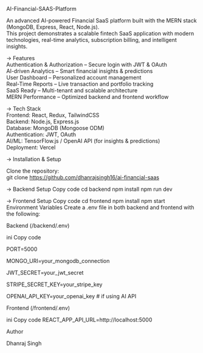 AI-Financial-SAAS-Platform
 

An advanced AI-powered Financial SaaS platform built with the MERN stack (MongoDB, Express, React, Node.js).  
This project demonstrates a scalable fintech SaaS application with modern technologies, real-time analytics, subscription billing, and intelligent insights.  


-> Features  
   Authentication & Authorization – Secure login with JWT & OAuth  
   AI-driven Analytics – Smart financial insights & predictions   
   User Dashboard – Personalized account management  
   Real-Time Reports – Live transaction and portfolio tracking  
   SaaS Ready – Multi-tenant and scalable architecture  
   MERN Performance – Optimized backend and frontend workflow  


-> Tech Stack  
   Frontend: React, Redux, TailwindCSS  
   Backend: Node.js, Express.js  
   Database: MongoDB (Mongoose ODM)  
   Authentication: JWT, OAuth   
   AI/ML: TensorFlow.js / OpenAI API (for insights & predictions)  
   Deployment: Vercel  



-> Installation & Setup  

Clone the repository:  
git clone https://github.com/dhanrajsingh16/ai-financial-saas

-> Backend Setup
   Copy code
   cd backend
   npm install
   npm run dev

-> Frontend Setup
   Copy code
   cd frontend
   npm install
   npm start
   Environment Variables
   Create a .env file in both backend and frontend with the following:

Backend (/backend/.env)

  ini
  Copy code
  
  PORT=5000
  
  MONGO_URI=your_mongodb_connection
  
  JWT_SECRET=your_jwt_secret
  
  STRIPE_SECRET_KEY=your_stripe_key
  
  OPENAI_API_KEY=your_openai_key   # if using AI API
  
  Frontend (/frontend/.env)

  ini
  Copy code
  REACT_APP_API_URL=http://localhost:5000


  Author

  Dhanraj Singh
